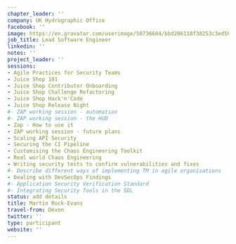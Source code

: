 ```yaml
---
chapter_leader: ''
company: UK Hydrographic Office
facebook: ''
image: https://en.gravatar.com/userimage/50736604/bbd206118f38253c3ed509aacba47106.jpg
job_title: Lead Software Engineer
linkedin: ''
notes: ''
project_leader: ''
sessions:
- Agile Practices for Security Teams
- Juice Shop 101
- Juice Shop Contributor Onboarding
- Juice Shop Challenge Refactoring
- Juice Shop Hack'n'Code
- Juice Shop Release Night
#- ZAP working session - automation
#- ZAP working session - the HUD
- Zap - How to use it
- ZAP working session - future plans
- Scaling API Security
- Securing the CI Pipeline
- Customising the Chaos Engineering Toolkit
- Real world Chaos Engineering
- Writing security tests to confirm vulnerabilities and fixes
#- Describe different ways of implementing TM in agile organisations
- Dealing with DevSecOps Findings
#- Application Security Verification Standard
#- Integrating Security Tools in the SDL
status: add details
title: Martin Rock-Evans
travel-from: Devon
twitter: ''
type: participant
website: ''
---
```


<!-- put more details about participant here -->
